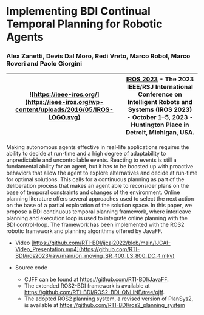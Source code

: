 # Implementing BDI Continual Temporal Planning for Robotic Agents

### Alex Zanetti, Devis Dal Moro, Redi Vreto, Marco Robol, Marco Roveri and Paolo Giorgini

| ![https://ieee-iros.org/](https://ieee-iros.org/wp-content/uploads/2016/05/IROS-LOGO.svg) | [IROS 2023](https://ieee-iros.org/) - The 2023 IEEE/RSJ International Conference on Intelligent Robots and Systems (IROS 2023) - October 1–5, 2023 - Huntington Place in Detroit, Michigan, USA. |
|---                                                                        |---                                                        |


Making autonomous agents effective in real-life applications requires the ability to decide at run-time and a high degree of adaptability to unpredictable and uncontrollable events. Reacting to events is still a fundamental ability for an agent, but it has to be boosted up with proactive behaviors that allow the agent to explore alternatives and decide at run-time for optimal solutions. This calls for a continuous planning as part of the deliberation process that makes an agent able to reconsider plans on the base of temporal constraints and changes of the environment. Online planning literature offers several approaches used to select the next action on the base of a partial exploration of the solution space. In this paper, we propose a BDI continuous temporal planning framework, where interleave planning and execution loop is used to integrate online planning with the BDI control-loop. The framework has been implemented with the ROS2 robotic framework and planning algorithms offered by JavaFF.

- Video [https://github.com/RTI-BDI/ijcai2022/blob/main/IJCAI-Video_Presentation.mp4](https://github.com/RTI-BDI/iros2023/raw/main/on_moving_SR_400_LS_800_DC_4.mkv)

- Source code
  - CJFF can be found at https://github.com/RTI-BDI/JavaFF.
  - The extended ROS2-BDI framework is available at https://github.com/RTI-BDI/ROS2-BDI-ONLINE/tree/ojff.
  - The adopted ROS2 planning system, a revised version of PlanSys2, is available at https://github.com/RTI-BDI/ros2_planning_system
